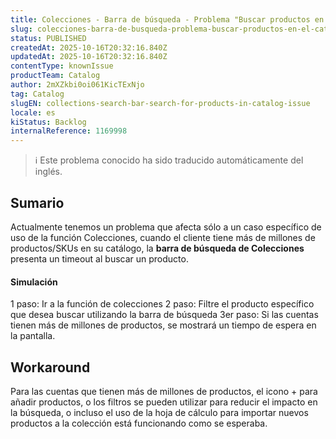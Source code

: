 ```yaml
---
title: Colecciones - Barra de búsqueda - Problema "Buscar productos en el catálogo
slug: colecciones-barra-de-busqueda-problema-buscar-productos-en-el-catalogo
status: PUBLISHED
createdAt: 2025-10-16T20:32:16.840Z
updatedAt: 2025-10-16T20:32:16.840Z
contentType: knownIssue
productTeam: Catalog
author: 2mXZkbi0oi061KicTExNjo
tag: Catalog
slugEN: collections-search-bar-search-for-products-in-catalog-issue
locale: es
kiStatus: Backlog
internalReference: 1169998
---
```


>ℹ️ Este problema conocido ha sido traducido automáticamente del inglés.

## Sumario


Actualmente tenemos un problema que afecta sólo a un caso específico de uso de la función Colecciones, cuando el cliente tiene más de millones de productos/SKUs en su catálogo, la **barra de búsqueda de Colecciones** presenta un timeout al buscar un producto.


#### Simulación


1 paso: Ir a la función de colecciones
2 paso: Filtre el producto específico que desea buscar utilizando la barra de búsqueda
3er paso: Si las cuentas tienen más de millones de productos, se mostrará un tiempo de espera en la pantalla.

## Workaround


Para las cuentas que tienen más de millones de productos, el icono + para añadir productos, o los filtros se pueden utilizar para reducir el impacto en la búsqueda, o incluso el uso de la hoja de cálculo para importar nuevos productos a la colección está funcionando como se esperaba.



